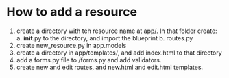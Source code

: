 

# How to add a resource
 1. create a directory with teh resource name at app/<new-resource>. In that folder create:
    a. __init__.py to the directory, and import the blueprint
    b. routes.py
 2. create new_resource.py in app.models
 3. create a directory in app/templates/<new-resource>, and add index.html to that directory
 4. add a forms.py file to <new-resource>/forms.py and add validators.
 5. create new and edit routes, and new.html and edit.html templates. 
